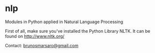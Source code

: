 # nlp
Modules in Python applied in Natural Language Processing

First of all, make sure you've installed the Python Library NLTK.
It can be found on http://www.nltk.org/


Contact: brunosmarsaro@gmail.com